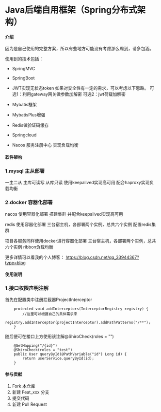 # Java后端自用框架（Spring分布式架构）

#### 介绍

因为是自己使用的完整方案，所以有些地方可能没有考虑那么周到，请多包涵。

使用到的技术包括：

- SpringMVC

- SpringBoot

- JWT实现无状态token 
如果对安全性有一定的需求，可以考虑以下思路。
可选1：利用gateway网关做参数加解密
可选2：jwt荷载加解密

- Mybatis框架

- MybatisPlus增强

- Redis做验证码缓存

- Springcloud

- Nacos 服务注册中心 实现负载均衡

#### 软件架构

### 1.mysql 主从部署

一主二从 主库可读写 从库只读
使用keepalived实现高可用
配合haproxy实现负载均衡

### 2.docker 容器化部署

nacos 使用容器化部署
搭建集群 并配合keepalived实现高可用

redis 使用容器化部署
三台宿主机，各部署两个实例，总共六个实例
配置redis集群

项目各服务同样使用docker进行容器化部署
三台宿主机，各部署两个实例，总共六个实例
ribbon负载均衡

更多详情可以看我的个人博客：
https://blog.csdn.net/qq_33944367?type=blog

#### 使用说明

### 1.接口权限声明注解

首先在配置类中注册拦截器ProjectInterceptor

```
    protected void addInterceptors(InterceptorRegistry registry) {
        //这里可以根据自己的具体需求来
        registry.addInterceptor(projectInterceptor).addPathPatterns("/**");
    }
```
随后便可在接口上方使用该注解@ShiroCheck(roles = "")

```
    @GetMapping("/{id}")
    @ShiroCheck(roles = "test")
    public User queryById(@PathVariable("id") Long id) {
        return userService.queryById(id);
    }
```

#### 参与贡献

1.  Fork 本仓库
2.  新建 Feat_xxx 分支
3.  提交代码
4.  新建 Pull Request
